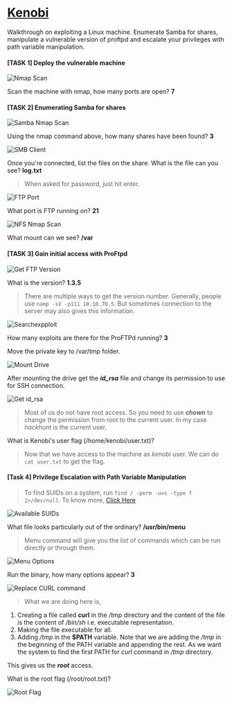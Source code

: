 # [Kenobi][1]
Walkthrough on exploiting a Linux machine. Enumerate Samba for shares, manipulate a vulnerable version of proftpd and escalate your privileges with path variable manipulation.


#### [TASK 1] Deploy the vulnerable machine

![Nmap Scan](images/scan.jpg)

Scan the machine with nmap, how many ports are open? **7**

#### [TASK 2] Enumerating Samba for shares

![Samba Nmap Scan](images/samba_scan.jpg)

Using the nmap command above, how many shares have been found? **3**

![SMB Client](images/smb_client.jpg)

Once you're connected, list the files on the share. What is the file can you see? **log.txt**

> When asked for password, just hit enter.

![FTP Port](images/get_ftp_port.jpg)

What port is FTP running on? **21**

![NFS Nmap Scan](images/nfs_file_scan.jpg)

What mount can we see? **/var**

#### [TASK 3] Gain initial access with ProFtpd

![Get FTP Version](images/version_check.jpg)

What is the version? **1.3.5**

> There are multiple ways to get the version number. Generally, people use `namp -sV -p111 10.10.70.5`. But sometimes connection to the server may also gives this information.

![Searchexpploit](images/search_for_proftpd.jpg)

How many exploits are there for the ProFTPd running? **3**

Move the private key to /var/tmp folder.

![Mount Drive](images/mount_drive.jpg)

After mounting the drive get the ***id_rsa*** file and change its permission to use for SSH connection.

![Get id_rsa](images/ssh_access.jpg)

> Most of us do not have root access. So you need to use ***chown*** to change the permission from *root* to the current user. In my case *hackhunt* is the current user.

What is Kenobi's user flag (/home/kenobi/user.txt)?
> Now that we have access to the machine as *kenobi* user. We can do `cat user.txt` to get the flag.

#### [Task 4]  Privilege Escalation with Path Variable Manipulation

> To find SUIDs on a system, run `find / -perm -u=s -type f 2>/dev/null`. To know more, [Click Here][2]

![Available SUIDs](images/SUID.jpg)

What file looks particularly out of the ordinary? **/usr/bin/menu**
> Menu command will give you the list of commands which can be run directly or through them.

![Menu Options](images/menu_options.jpg)

Run the binary, how many options appear? **3**

![Replace CURL command](images/replace_curl.jpg)

> What we are doing here is,
1. Creating a file called **curl** in the */tmp* directory and the content of the file is the content of */bin/sh* i.e. executable representation.
2. Making the file executable for all.
3. Adding */tmp* in the **$PATH** variable. Note that we are adding the */tmp* in the beginning of the PATH variable and appending the rest. As we want the system to find the first PATH for *curl* command in */tmp* directory.

This gives us the ***root*** access.

What is the root flag (/root/root.txt)?

![Root Flag](images/root_flag.jpg)

[1]: https://tryhackme.com/room/kenobi
[2]: https://www.hackingarticles.in/linux-privilege-escalation-using-suid-binaries/
